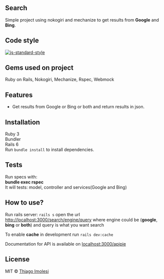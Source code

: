 ## Search

Simple project using nokogiri and mechanize to get results from **Google** and **Bing**.

## Code style

[![js-standard-style](https://img.shields.io/badge/code%20style-standard-brightgreen.svg?style=flat)](https://github.com/feross/standard)

## Gems used on project

Ruby on Rails, Nokogiri, Mechanize, Rspec, Webmock

## Features

- Get results from Google or Bing or both and return results in json.

## Installation

Ruby 3\
Bundler\
Rails 6\
Run `bundle install` to install dependencies.

## Tests

Run specs with:\
**bundle exec rspec**\
It will tests: model, controller and services(Google and Bing)

## How to use?

Run rails server: `rails s` open the
url [http://localhost:3000/search/engine/query](http://localhost:3000/search/engine/query) where engine could be
(**google**, **bing** or **both**)
and query is what you want search

To enable **cache** in development run `rails dev:cache`

Documentation for API is available on [localhost:3000/apipie](http://localhost:3000/apipie)

## License

MIT © [Thiago Imolesi]()